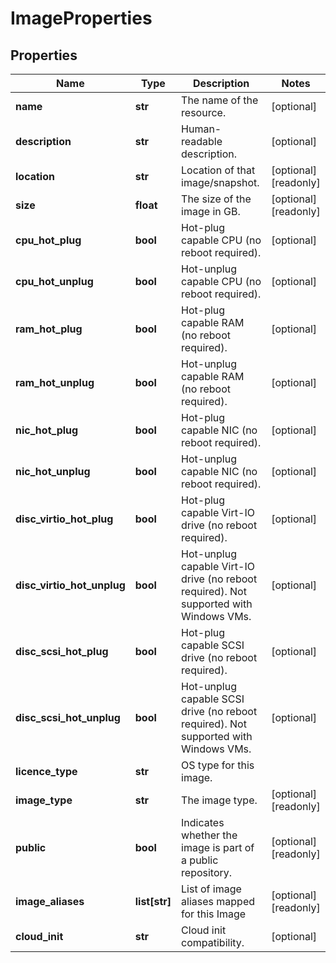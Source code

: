 # ImageProperties

## Properties
| Name | Type | Description | Notes |
| ------------ | ------------- | ------------- | ------------- |
| **name** | **str** | The name of the  resource. | [optional]  |
| **description** | **str** | Human-readable description. | [optional]  |
| **location** | **str** | Location of that image/snapshot.  | [optional] [readonly]  |
| **size** | **float** | The size of the image in GB. | [optional] [readonly]  |
| **cpu_hot_plug** | **bool** | Hot-plug capable CPU (no reboot required). | [optional]  |
| **cpu_hot_unplug** | **bool** | Hot-unplug capable CPU (no reboot required). | [optional]  |
| **ram_hot_plug** | **bool** | Hot-plug capable RAM (no reboot required). | [optional]  |
| **ram_hot_unplug** | **bool** | Hot-unplug capable RAM (no reboot required). | [optional]  |
| **nic_hot_plug** | **bool** | Hot-plug capable NIC (no reboot required). | [optional]  |
| **nic_hot_unplug** | **bool** | Hot-unplug capable NIC (no reboot required). | [optional]  |
| **disc_virtio_hot_plug** | **bool** | Hot-plug capable Virt-IO drive (no reboot required). | [optional]  |
| **disc_virtio_hot_unplug** | **bool** | Hot-unplug capable Virt-IO drive (no reboot required). Not supported with Windows VMs. | [optional]  |
| **disc_scsi_hot_plug** | **bool** | Hot-plug capable SCSI drive (no reboot required). | [optional]  |
| **disc_scsi_hot_unplug** | **bool** | Hot-unplug capable SCSI drive (no reboot required). Not supported with Windows VMs. | [optional]  |
| **licence_type** | **str** | OS type for this image. |  |
| **image_type** | **str** | The image type. | [optional] [readonly]  |
| **public** | **bool** | Indicates whether the image is part of a public repository. | [optional] [readonly]  |
| **image_aliases** | **list[str]** | List of image aliases mapped for this Image | [optional] [readonly]  |
| **cloud_init** | **str** | Cloud init compatibility. | [optional]  |


